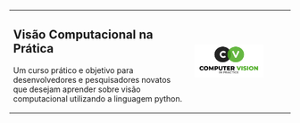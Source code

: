 <!-- # Visão Computacional na Prática -->
<!-- ### Computer Vision In Practice [Course-PT-BR] -->

<table width="100%">
<tr>
    <td>
        <H2>Visão Computacional na Prática</H2>
        <p>Um curso prático e objetivo para desenvolvedores e pesquisadores novatos que desejam aprender sobre visão computacional utilizando a linguagem python.</p>
    </td>
    <td>
        <img src="/figures/logo-cvp.png" align="center" alt="" width="75%"/>
    </td>
</tr>
</table>
